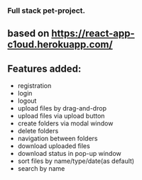 ### Full stack pet-project.

## based on https://react-app-c1oud.herokuapp.com/

## Features added:

- registration
- login
- logout
- upload files by drag-and-drop
- upload files via upload button
- create folders via modal window
- delete folders
- navigation between folders
- download uploaded files
- download status in pop-up window
- sort files by name/type/date(as default)
- search by name
